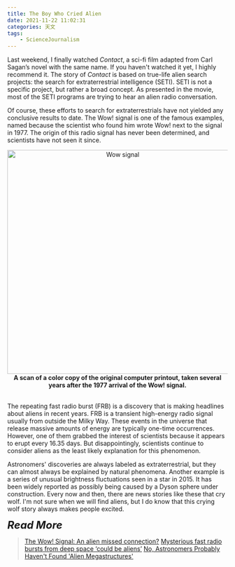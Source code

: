 ```yaml
---
title: The Boy Who Cried Alien
date: 2021-11-22 11:02:31
categories: 天文
tags:
    - ScienceJournalism
---
```

Last weekend, I finally watched *Contact*, a sci-fi film adapted from Carl Sagan’s novel with the same name. <!-- more -->If you haven't watched it yet, I highly recommend it. The story of *Contact* is based on true-life alien search projects: the search for extraterrestrial intelligence (SETI). SETI is not a specific project, but rather a broad concept. As presented in the movie, most of the SETI programs are trying to hear an alien radio conversation.

Of course, these efforts to search for extraterrestrials have not yielded any conclusive results to date. The Wow! signal is one of the famous examples, named because the scientist who found him wrote Wow! next to the signal in 1977. The origin of this radio signal has never been determined, and scientists have not seen it since.

<center><a title="Credit: Big Ear Radio Observatory and North American AstroPhysical Observatory (NAAPO)., Public domain, via Wikimedia Commons" href="https://commons.wikimedia.org/wiki/File:Wow_signal.jpg"><img width="512" alt="Wow signal" src="https://upload.wikimedia.org/wikipedia/commons/thumb/d/d3/Wow_signal.jpg/512px-Wow_signal.jpg"></a></center>

<center><b>A scan of a color copy of the original computer printout, taken several years after the 1977 arrival of the Wow! signal.</b></center><br/>

The repeating fast radio burst (FRB) is a discovery that is making headlines about aliens in recent years. FRB is a transient high-energy radio signal usually from outside the Milky Way. These events in the universe that release massive amounts of energy are typically one-time occurrences. However, one of them grabbed the interest of scientists because it appears to erupt every 16.35 days. But disappointingly, scientists continue to consider aliens as the least likely explanation for this phenomenon.

Astronomers' discoveries are always labeled as extraterrestrial, but they can almost always be explained by natural phenomena. Another example is a series of unusual brightness fluctuations seen in a star in 2015. It has been widely reported as possibly being caused by a Dyson sphere under construction. Every now and then, there are news stories like these that cry wolf. I'm not sure when we will find aliens, but I do know that this crying wolf story always makes people excited.

<font size = "+2"><b><i>Read More</i></b></font><br />

>[The Wow! Signal: An alien missed connection?](https://astronomy.com/news/2020/09/the-wow-signal-an-alien-missed-connection)
>[Mysterious fast radio bursts from deep space ‘could be aliens’](https://www.theguardian.com/science/2019/jan/09/repeating-fast-radio-bursts-from-deep-space-could-be-aliens)
>[No, Astronomers Probably Haven't Found 'Alien Megastructures'](https://www.forbes.com/sites/ethansiegel/2015/10/16/bizarre-star-kic-8462852-an-alien-paradise-or-a-catastrophic-wasteland/?sh=4061f59e47e9)
